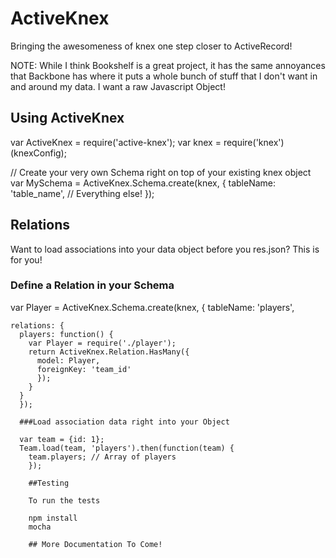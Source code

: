 # ActiveKnex

Bringing the awesomeness of knex one step closer to ActiveRecord!

NOTE: While I think Bookshelf is a great project, it has the same annoyances that Backbone has where it puts a whole bunch of stuff that I don't want in and around my data. I want a raw Javascript Object!

## Using ActiveKnex

var ActiveKnex = require('active-knex');
var knex = require('knex')(knexConfig);

// Create your very own Schema right on top of your existing knex object
var MySchema = ActiveKnex.Schema.create(knex, {
  tableName: 'table_name',
  // Everything else!
  });

  ## Relations

  Want to load associations into your data object before you res.json? This is for you!

  ### Define a Relation in your Schema

  var Player = ActiveKnex.Schema.create(knex, {
    tableName: 'players',

    relations: {
      players: function() {
        var Player = require('./player');
        return ActiveKnex.Relation.HasMany({
          model: Player,
          foreignKey: 'team_id'
          });
        }
      }
      });

      ###Load association data right into your Object

      var team = {id: 1};
      Team.load(team, 'players').then(function(team) {
        team.players; // Array of players
        });

        ##Testing

        To run the tests

        npm install
        mocha

        ## More Documentation To Come!
